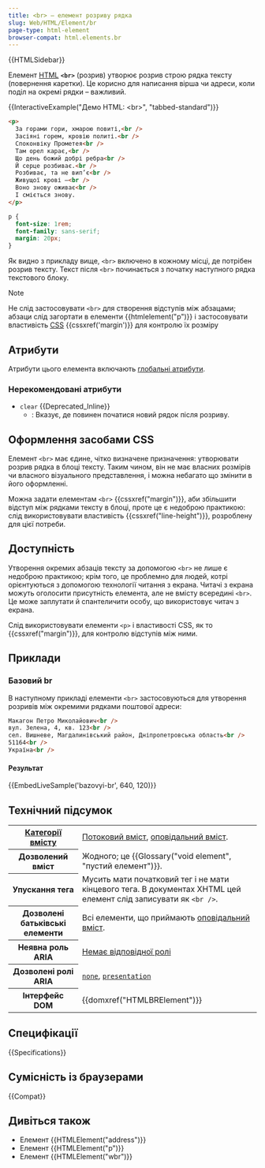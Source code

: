 ```yaml
---
title: <br> – елемент розриву рядка
slug: Web/HTML/Element/br
page-type: html-element
browser-compat: html.elements.br
---
```


{{HTMLSidebar}}

Елемент [HTML](/uk/docs/Web/HTML) **`<br>`** (розрив) утворює розрив строю рядка тексту (повернення каретки). Це корисно для написання вірша чи адреси, коли поділ на окремі рядки – важливий.

{{InteractiveExample("Демо HTML: &lt;br&gt;", "tabbed-standard")}}

```html interactive-example
<p>
  За горами гори, хмарою повиті,<br />
  Засіяні горем, кровію политі.<br />
  Споконвіку Прометея<br />
  Там орел карає,<br />
  Що день божий добрі ребра<br />
  Й серце розбиває.<br />
  Розбиває, та не вип’є<br />
  Живущої крові —<br />
  Воно знову оживає<br />
  І сміється знову.
</p>
```

```css interactive-example
p {
  font-size: 1rem;
  font-family: sans-serif;
  margin: 20px;
}
```

Як видно з прикладу вище, `<br>` включено в кожному місці, де потрібен розрив тексту. Текст після `<br>` починається з початку наступного рядка текстового блоку.

> [!NOTE]
> Не слід застосовувати `<br>` для створення відступів між абзацами; абзаци слід загортати в елементи {{htmlelement("p")}} і застосовувати властивість [CSS](/uk/docs/Web/CSS) {{cssxref('margin')}} для контролю їх розміру

## Атрибути

Атрибути цього елемента включають [глобальні атрибути](/uk/docs/Web/HTML/Global_attributes).

### Нерекомендовані атрибути

- `clear` {{Deprecated_Inline}}
  - : Вказує, де повинен початися новий рядок після розриву.

## Оформлення засобами CSS

Елемент `<br>` має єдине, чітко визначене призначення: утворювати розрив рядка в блоці тексту. Таким чином, він не має власних розмірів чи власного візуального представлення, і можна небагато що змінити в його оформленні.

Можна задати елементам `<br>` {{cssxref("margin")}}, аби збільшити відступ між рядками тексту в блоці, проте це є недоброю практикою: слід використовувати властивість {{cssxref("line-height")}}, розроблену для цієї потреби.

## Доступність

Утворення окремих абзаців тексту за допомогою `<br>` не лише є недоброю практикою; крім того, це проблемно для людей, котрі орієнтуються з допомогою технології читання з екрана. Читачі з екрана можуть оголосити присутність елемента, але не вмісту всередині `<br>`. Це може заплутати й спантеличити особу, що використовує читач з екрана.

Слід використовувати елементи `<p>` і властивості CSS, як то {{cssxref("margin")}}, для контролю відступів між ними.

## Приклади

### Базовий br

В наступному прикладі елементи `<br>` застосовуються для утворення розривів між окремими рядками поштової адреси:

```html
Макагон Петро Миколайович<br />
вул. Зелена, 4, кв. 123<br />
сел. Вишневе, Магдалинівський район, Дніпропетровська область<br />
51164<br />
Україна<br />
```

#### Результат

{{EmbedLiveSample('bazovyi-br', 640, 120)}}

## Технічний підсумок

<table class="properties">
  <tbody>
    <tr>
      <th scope="row">
        <a href="/uk/docs/Web/HTML/Content_categories"
          >Категорії вмісту</a
        >
      </th>
      <td>
        <a href="/uk/docs/Web/HTML/Content_categories#potokovyi-vmist"
          >Потоковий вміст</a
        >,
        <a href="/uk/docs/Web/HTML/Content_categories#opovidalnyi-vmist"
          >оповідальний вміст</a
        >.
      </td>
    </tr>
    <tr>
      <th scope="row">Дозволений вміст</th>
      <td>Жодного; це {{Glossary("void element", "пустий елемент")}}.</td>
    </tr>
    <tr>
      <th scope="row">Упускання тега</th>
      <td>
       Мусить мати початковий тег і не мати кінцевого тега. В документах XHTML цей елемент слід записувати як <code>&#x3C;br /></code>.
      </td>
    </tr>
    <tr>
      <th scope="row">Дозволені батьківські елементи</th>
      <td>
        Всі елементи, що приймають
        <a href="/uk/docs/Web/HTML/Content_categories#opovidalnyi-vmist"
          >оповідальний вміст</a
        >.
      </td>
    </tr>
    <tr>
      <th scope="row">Неявна роль ARIA</th>
      <td>
        <a href="https://www.w3.org/TR/html-aria/#dfn-no-corresponding-role"
          >Немає відповідної ролі</a
        >
      </td>
    </tr>
    <tr>
      <th scope="row">Дозволені ролі ARIA</th>
      <td>
        <a href="/uk/docs/Web/Accessibility/ARIA/Roles/none_role"><code>none</code></a>, <a href="/uk/docs/Web/Accessibility/ARIA/Roles/presentation_role"><code>presentation</code></a>
      </td>
    </tr>
    <tr>
      <th scope="row">Інтерфейс DOM</th>
      <td>{{domxref("HTMLBRElement")}}</td>
    </tr>
  </tbody>
</table>

## Специфікації

{{Specifications}}

## Сумісність із браузерами

{{Compat}}

## Дивіться також

- Елемент {{HTMLElement("address")}}
- Елемент {{HTMLElement("p")}}
- Елемент {{HTMLElement("wbr")}}
